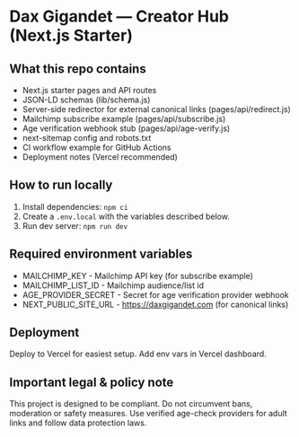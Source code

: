 # Dax Gigandet — Creator Hub (Next.js Starter)

## What this repo contains
- Next.js starter pages and API routes
- JSON-LD schemas (lib/schema.js)
- Server-side redirector for external canonical links (pages/api/redirect.js)
- Mailchimp subscribe example (pages/api/subscribe.js)
- Age verification webhook stub (pages/api/age-verify.js)
- next-sitemap config and robots.txt
- CI workflow example for GitHub Actions
- Deployment notes (Vercel recommended)

## How to run locally
1. Install dependencies: `npm ci`
2. Create a `.env.local` with the variables described below.
3. Run dev server: `npm run dev`

## Required environment variables
- MAILCHIMP_KEY - Mailchimp API key (for subscribe example)
- MAILCHIMP_LIST_ID - Mailchimp audience/list id
- AGE_PROVIDER_SECRET - Secret for age verification provider webhook
- NEXT_PUBLIC_SITE_URL - https://daxgigandet.com (for canonical links)

## Deployment
Deploy to Vercel for easiest setup. Add env vars in Vercel dashboard.

## Important legal & policy note
This project is designed to be compliant. Do not circumvent bans, moderation or safety measures. Use verified age-check providers for adult links and follow data protection laws.
